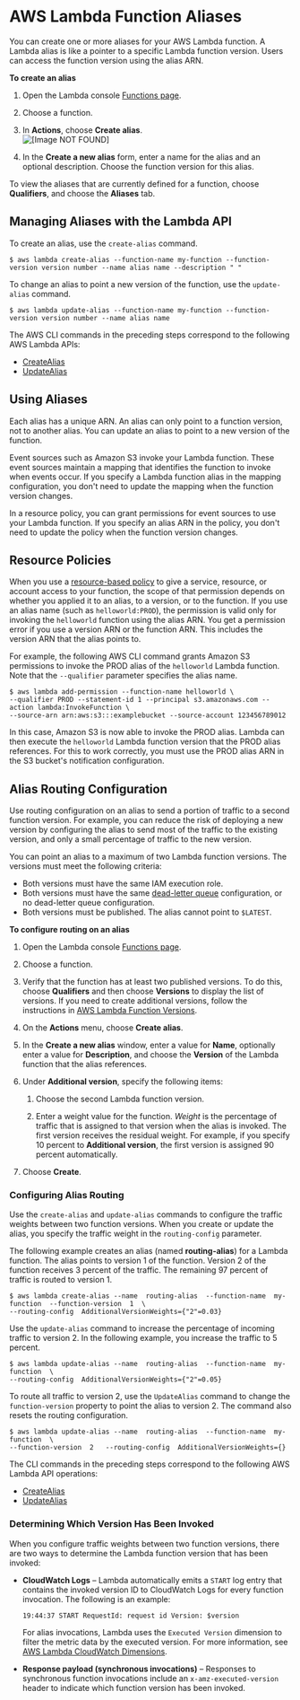 # AWS Lambda Function Aliases<a name="configuration-aliases"></a>

You can create one or more aliases for your AWS Lambda function\. A Lambda alias is like a pointer to a specific Lambda function version\. Users can access the function version using the alias ARN\. 

**To create an alias**

1. Open the Lambda console [Functions page](https://console.aws.amazon.com/lambda/home#/functions)\.

1. Choose a function\.

1. In **Actions**, choose **Create alias**\.  
![\[Image NOT FOUND\]](http://docs.aws.amazon.com/lambda/latest/dg/images/version-actions.png)

1. In the **Create a new alias** form, enter a name for the alias and an optional description\. Choose the function version for this alias\.

To view the aliases that are currently defined for a function, choose **Qualifiers**, and choose the **Aliases** tab\.

## Managing Aliases with the Lambda API<a name="versioning-aliases-api"></a>

To create an alias, use the `create-alias` command\.

```
$ aws lambda create-alias --function-name my-function --function-version version number --name alias name --description " "
```

To change an alias to point a new version of the function, use the `update-alias` command\.

```
$ aws lambda update-alias --function-name my-function --function-version version number --name alias name
```

 The AWS CLI commands in the preceding steps correspond to the following AWS Lambda APIs: 
+ [CreateAlias](API_CreateAlias.md)
+ [UpdateAlias](API_UpdateAlias.md)

## Using Aliases<a name="using-aliases"></a>

Each alias has a unique ARN\. An alias can only point to a function version, not to another alias\. You can update an alias to point to a new version of the function\.

Event sources such as Amazon S3 invoke your Lambda function\. These event sources maintain a mapping that identifies the function to invoke when events occur\. If you specify a Lambda function alias in the mapping configuration, you don't need to update the mapping when the function version changes\. 

In a resource policy, you can grant permissions for event sources to use your Lambda function\. If you specify an alias ARN in the policy, you don't need to update the policy when the function version changes\. 

## Resource Policies<a name="versioning-permissions-alias"></a>

When you use a [resource\-based policy](access-control-resource-based.md) to give a service, resource, or account access to your function, the scope of that permission depends on whether you applied it to an alias, to a version, or to the function\. If you use an alias name \(such as `helloworld:PROD`\), the permission is valid only for invoking the `helloworld` function using the alias ARN\. You get a permission error if you use a version ARN or the function ARN\. This includes the version ARN that the alias points to\.

For example, the following AWS CLI command grants Amazon S3 permissions to invoke the PROD alias of the `helloworld` Lambda function\. Note that the `--qualifier` parameter specifies the alias name\. 

```
$ aws lambda add-permission --function-name helloworld \
--qualifier PROD --statement-id 1 --principal s3.amazonaws.com --action lambda:InvokeFunction \
--source-arn arn:aws:s3:::examplebucket --source-account 123456789012
```

In this case, Amazon S3 is now able to invoke the PROD alias\. Lambda can then execute the `helloworld` Lambda function version that the PROD alias references\. For this to work correctly, you must use the PROD alias ARN in the S3 bucket's notification configuration\.

## Alias Routing Configuration<a name="configuring-alias-routing"></a>

Use routing configuration on an alias to send a portion of traffic to a second function version\. For example, you can reduce the risk of deploying a new version by configuring the alias to send most of the traffic to the existing version, and only a small percentage of traffic to the new version\. 

You can point an alias to a maximum of two Lambda function versions\. The versions must meet the following criteria:
+ Both versions must have the same IAM execution role\.
+ Both versions must have the same [dead\-letter queue](https://docs.aws.amazon.com/lambda/latest/dg/invocation-async.html#dlq) configuration, or no dead\-letter queue configuration\.
+ Both versions must be published\. The alias cannot point to `$LATEST`\.

**To configure routing on an alias**

1. Open the Lambda console [Functions page](https://console.aws.amazon.com/lambda/home#/functions)\.

1. Choose a function\.

1. Verify that the function has at least two published versions\. To do this, choose **Qualifiers** and then choose **Versions** to display the list of versions\. If you need to create additional versions, follow the instructions in [AWS Lambda Function Versions](configuration-versions.md)\.

1. On the **Actions** menu, choose **Create alias**\.

1. In the **Create a new alias** window, enter a value for **Name**, optionally enter a value for **Description**, and choose the **Version** of the Lambda function that the alias references\.

1. Under **Additional version**, specify the following items:

   1. Choose the second Lambda function version\.

   1. Enter a weight value for the function\. *Weight* is the percentage of traffic that is assigned to that version when the alias is invoked\. The first version receives the residual weight\. For example, if you specify 10 percent to **Additional version**, the first version is assigned 90 percent automatically\.

1. Choose **Create**\.

### Configuring Alias Routing<a name="configuring-routing"></a>

Use the `create-alias` and `update-alias` commands to configure the traffic weights between two function versions\. When you create or update the alias, you specify the traffic weight in the `routing-config` parameter\. 

The following example creates an alias \(named **routing\-alias**\) for a Lambda function\. The alias points to version 1 of the function\. Version 2 of the function receives 3 percent of the traffic\. The remaining 97 percent of traffic is routed to version 1\. 

```
$ aws lambda create-alias --name  routing-alias  --function-name  my-function  --function-version  1  \
--routing-config  AdditionalVersionWeights={"2"=0.03}
```

Use the `update-alias` command to increase the percentage of incoming traffic to version 2\. In the following example, you increase the traffic to 5 percent\.

```
$ aws lambda update-alias --name  routing-alias  --function-name  my-function  \
--routing-config  AdditionalVersionWeights={"2"=0.05}
```

To route all traffic to version 2, use the `UpdateAlias` command to change the `function-version` property to point the alias to version 2\. The command also resets the routing configuration\.

```
$ aws lambda update-alias --name  routing-alias  --function-name  my-function  \ 
--function-version  2   --routing-config  AdditionalVersionWeights={}
```

 The CLI commands in the preceding steps correspond to the following AWS Lambda API operations: 
+ [CreateAlias](API_CreateAlias.md)
+ [UpdateAlias](API_UpdateAlias.md)

### Determining Which Version Has Been Invoked<a name="determining-routing-version"></a>

When you configure traffic weights between two function versions, there are two ways to determine the Lambda function version that has been invoked:
+ **CloudWatch Logs** – Lambda automatically emits a `START` log entry that contains the invoked version ID to CloudWatch Logs for every function invocation\. The following is an example:

  `19:44:37 START RequestId: request id Version: $version ` 

  For alias invocations, Lambda uses the `Executed Version` dimension to filter the metric data by the executed version\. For more information, see [AWS Lambda CloudWatch Dimensions](monitoring-functions-metrics.md#lambda-cloudwatch-dimensions)\.
+ **Response payload \(synchronous invocations\)** – Responses to synchronous function invocations include an `x-amz-executed-version` header to indicate which function version has been invoked\.

